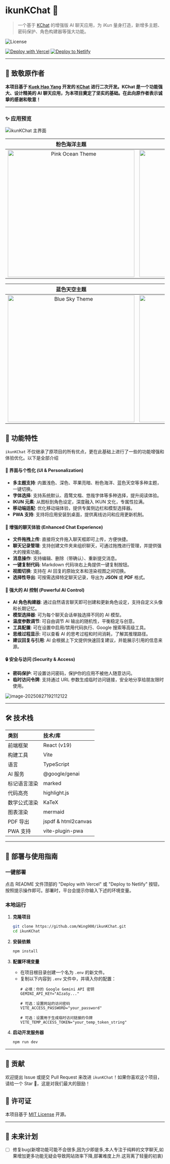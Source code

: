 # ikunKChat 🚀

> 一个基于 [KChat](https://github.com/KuekHaoYang/KChat) 的增强版 AI 聊天应用，为 iKun 量身打造，新增多主题、密码保护、角色构建器等强大功能。

![License](https://img.shields.io/badge/license-MIT-blue.svg?style=flat-square)

[![Deploy with Vercel](https://vercel.com/button)](https://vercel.com/new/clone?repository-url=https%3A%2F%2Fgithub.com%2FWing900%2FikunKChat)
[![Deploy to Netlify](https://www.netlify.com/img/deploy/button.svg)](https://app.netlify.com/start/deploy?repository=https://github.com/Wing900/ikunKChat)

---

## 🙏 致敬原作者

**本项目基于 [Kuek Hao Yang](https://github.com/KuekHaoYang) 开发的 [KChat](https://github.com/KuekHaoYang/KChat) 进行二次开发。KChat 是一个功能强大、设计精美的 AI 聊天应用，为本项目奠定了坚实的基础。在此向原作者表示诚挚的感谢和敬意！**

---

### ✨ 应用预览


![ikunKChat 主界面](https://github.com/user-attachments/assets/55512487-783c-4eed-87b0-0c88e860c9f2)

| 粉色海洋主题 | 苹果深色主题 |
| :---: | :---: |
| <img src="https://github.com/user-attachments/assets/c4449692-41b1-4db5-a324-6caa3e9ea0d4" alt="Pink Ocean Theme" width="400" /> | <img src="https://github.com/user-attachments/assets/592619e0-5a65-4e38-a6c6-6a87424f9185" alt="Apple Dark Theme" width="400" /> |

| 蓝色天空主题 | 苹果浅色主题 |
| :---: | :---: |
| <img src="https://github.com/user-attachments/assets/308b3fc5-55eb-4734-8e41-952f09f65541" alt="Blue Sky Theme" width="400" /> | <img src="https://github.com/user-attachments/assets/8ef907ef-2980-481e-a7d7-e6843e6038f3" alt="Apple Light Theme" width="400" /> |

## 🌟 功能特性

`ikunKChat` 不仅继承了原项目的所有优点，更在此基础上进行了一些的功能增强和体验优化。以下是全部介绍

#### 🎨 界面与个性化 (UI & Personalization)
- **多主题支持**: 内置浅色、深色、苹果亮暗、粉色海洋、蓝色天空等多种主题，一键切换。
- **字体选择**: 支持系统默认、霞鹜文楷、悠哉字体等多种选择，提升阅读体验。
- **IKUN 元素**: 从图标到角色设定，深度融入 IKUN 文化，专属性拉满。
- **移动端适配**: 优化移动端体验，提供专属侧边栏和模型选择器。
- **PWA 支持**: 支持将应用安装到桌面，提供离线访问和应用更新机制。

#### 💬 增强的聊天体验 (Enhanced Chat Experience)
- **文件拖拽上传**: 直接将文件拖入聊天框即可上传，方便快捷。
- **聊天记录管理**: 支持创建文件夹来组织聊天，可通过拖拽进行管理，并提供强大的搜索功能。
- **消息操作**: 支持编辑、删除（带确认）、重新提交消息。
- **一键复制代码**: Markdown 代码块右上角提供一键复制按钮。
- **视图切换**: 支持在 AI 回复的原始文本和渲染视图之间切换。
- **选择性导出**: 可按需选择特定聊天记录，导出为 **JSON** 或 **PDF** 格式。

#### 🧠 强大的 AI 控制 (Powerful AI Control)
- **AI 角色构建器**: 通过自然语言聊天即可创建和更新角色设定，支持自定义头像和长期记忆。
- **模型选择器**: 可为每个聊天会话单独选择不同的 AI 模型。
- **温度参数调节**: 可自由调节 AI 输出的随机性，平衡稳定与创意。
- **工具配置**: 可在设置中启用/禁用代码执行、Google 搜索等高级工具。
- **思维过程显示**: 可以查看 AI 的思考过程和时间消耗，了解其推理路径。
- **建议回复与引用**: AI 会根据上下文提供快速回复建议，并能展示引用的信息来源。

#### 🔒 安全与访问 (Security & Access)
- **密码保护**: 可设置访问密码，保护你的应用不被他人随意访问。
- **临时访问令牌**: 支持通过 URL 参数生成临时访问链接，安全地分享给朋友限时使用。

![image-20250827192112122](https://github.com/user-attachments/assets/46fe161c-aa4f-46ea-adfc-15f528058725)

---

## 🛠️ 技术栈

| 类别         | 技术/库             |
| :----------- | :------------------ |
| 前端框架     | React (v19)         |
| 构建工具     | Vite                |
| 语言         | TypeScript          |
| AI 服务      | @google/genai       |
| 标记语言渲染 | marked              |
| 代码高亮     | highlight.js        |
| 数学公式渲染 | KaTeX               |
| 图表渲染     | mermaid             |
| PDF 导出     | jspdf & html2canvas |
| PWA 支持     | vite-plugin-pwa     |

---

## 🚀 部署与使用指南

### 一键部署
点击 README 文件顶部的 "Deploy with Vercel" 或 "Deploy to Netlify" 按钮，按照提示操作即可。部署时，平台会提示你输入下述的环境变量。

### 本地运行
1.  **克隆项目**
    ```bash
    git clone https://github.com/Wing900/ikunKChat.git
    cd ikunKChat
    ```

2.  **安装依赖**
    ```bash
    npm install
    ```

3.  **配置环境变量**
    - 在项目根目录创建一个名为 `.env` 的新文件。
    - 复制以下内容到 `.env` 文件中，并填入你的配置：
      ```env
      # 必填：你的 Google Gemini API 密钥
      GEMINI_API_KEY="AIzaSy..."
      
      # 可选：设置网站的访问密码
      VITE_ACCESS_PASSWORD="your_password"
      
      # 可选：设置用于生成临时访问链接的令牌
      VITE_TEMP_ACCESS_TOKEN="your_temp_token_string"
      ```

4.  **启动开发服务器**
    ```bash
    npm run dev
    ```

---

## 🤝 贡献

欢迎提出 Issue 或提交 Pull Request 来改进 `ikunKChat`！如果你喜欢这个项目，请给一个 Star 🌟，这是对我们最大的鼓励！

## 📄 许可证

本项目基于 [MIT License](LICENSE) 开源。

---
## 📝 未来计划 
- [ ] 修复bug(新增功能可能不会很多,因为少即是多,本人专注于纯粹的文字聊天,如果增加更多功能无疑会导致网站效率下降,部署难度上升.这背离了轻量的初衷)
